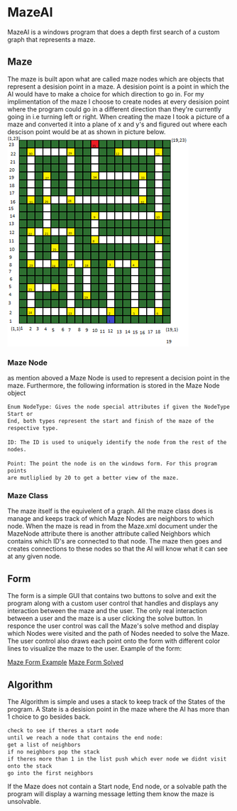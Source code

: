 # MazeAI
MazeAI is a windows program that does a depth first search of a custom graph that represents a maze.
## Maze
The maze is built apon what are called maze nodes which are objects that represent a desision point in a maze. A desision point is a point in which the AI would have to make a choice for which direction to go in. For my implimentation of the maze I choose to create nodes at every desision point where the program could go in a different direction than they're currently going in i.e turning left or right. 
When creating the maze I took a picture of a maze and converted it into a plane of x and y's and figured out where each descison point would be at as shown in picture below.
![MazeGrid](https://github.com/JoshuaEstrada329/MazeAI/blob/master/mazeTest/mazeGrid.png)

### Maze Node
as mention aboved a Maze Node is used to represent a decision point in the maze. Furthermore, the following information is stored in the Maze Node object
```
Enum NodeType: Gives the node special attributes if given the NodeType Start or 
End, both types represent the start and finish of the maze of the respective type.

ID: The ID is used to uniquely identify the node from the rest of the nodes.

Point: The point the node is on the windows form. For this program points 
are mutliplied by 20 to get a better view of the maze.

```

### Maze Class
The maze itself is the equivelent of a graph. All the maze class does is manage and keeps track of which Maze Nodes are neighbors to which node. When the maze is read in from the Maze.xml document under the MazeNode attribute there is another attribute called Neighbors which contains which ID's are connected to that node. The maze then goes and creates connections to these nodes so that the AI will know what it can see at any given node.


## Form
The form is a simple GUI that contains two buttons to solve and exit the program along with a custom user control that handles and displays any interaction between the maze and the user. The only real interaction between a user and the maze is a user clicking the solve button. In responce the user control was call the Maze's solve method and display which Nodes were visited and the path of Nodes needed to solve the Maze. The user control also draws each point onto the form with different color lines to visualize the maze to the user.
Example of the form:

[Maze Form Example](https://github.com/JoshuaEstrada329/MazeAI/blob/master/mazeTest/FormExample.PNG)
[Maze Form Solved](https://github.com/JoshuaEstrada329/MazeAI/blob/master/mazeTest/FormExampleSolved.PNG)


## Algorithm

The Algorithm is simple and uses a stack to keep track of the States of the program. A State is a desision point in the maze where the AI has more than 1 choice to go besides back.

```
check to see if theres a start node
until we reach a node that contains the end node:
get a list of neighbors
if no neighbors pop the stack
if theres more than 1 in the list push which ever node we didnt visit onto the stack
go into the first neighbors  
```
If the Maze does not contain a Start node, End node, or a solvable path the program will display a warning message letting them know the maze is unsolvable.




